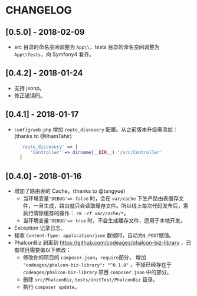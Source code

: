 # CHANGELOG

## [0.5.0] - 2018-02-09

* src 目录的命名空间调整为 `App\\`，tests 目录的命名空间调整为 `App\\Tests`，向 Symfony4 看齐。

## [0.4.2] - 2018-01-24

* 支持 jsonp。
* 修正错误码。

## [0.4.1] - 2018-01-17

* `config/web.php` 增加 `route_discovery` 配置。从之前版本升级需添加： (thanks to @IlhamTahir)
  ```php
    'route_discovery' => [
        'Controller' => dirname(__DIR__).'/src/Controller'
    ]
  ```

## [0.4.0] - 2018-01-16

* 增加了路由表的 Cache。(thanks to @tangyue)
  * 当环境变量`'DEBUG'=> false` 时，会在 `var/cache` 下生产路由表缓存文件，一旦生成，路由就只会读取缓存文件。所以线上每次代码发布后，需执行清除缓存的操作： `rm -rf var/cache/*`。
  * 当环境变量`'DEBUG'=> true` 时，不会生成缓存文件，适用于本地开发。
* Exception 记录日志。
* 接收 `Content-Type: application/json` 数据时，自动为`$_POST`赋值。
* PhalconBiz 剥离到 https://github.com/codeages/phalcon-biz-library ，已有项目需要做以下修改：
  * 修改你的项目的 `composer.json`，`require`部分， 增加 `"codeages/phalcon-biz-library": "^0.1.0"` ，干掉已经存在于`codeages/phalcon-biz-library` 项目 `composer.json` 中的部分。
  * 删除 `src/PhalconBiz`, `tests/UnitTest/PhalconBiz` 目录。
  * 执行 `composer update`。
